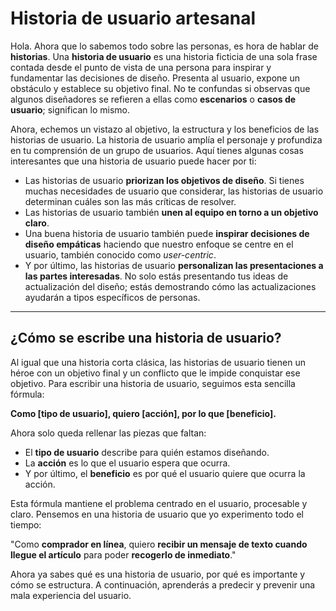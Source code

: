 # Historia de usuario artesanal

Hola. Ahora que lo sabemos todo sobre las personas, es hora de hablar de **historias**. Una **historia de usuario** es una historia ficticia de una sola frase contada desde el punto de vista de una persona para inspirar y fundamentar las decisiones de diseño. Presenta al usuario, expone un obstáculo y establece su objetivo final. No te confundas si observas que algunos diseñadores se refieren a ellas como **escenarios** o **casos de usuario**; significan lo mismo.

Ahora, echemos un vistazo al objetivo, la estructura y los beneficios de las historias de usuario. La historia de usuario amplía el personaje y profundiza en tu comprensión de un grupo de usuarios. Aquí tienes algunas cosas interesantes que una historia de usuario puede hacer por ti:

* Las historias de usuario **priorizan los objetivos de diseño**. Si tienes muchas necesidades de usuario que considerar, las historias de usuario determinan cuáles son las más críticas de resolver.
* Las historias de usuario también **unen al equipo en torno a un objetivo claro**.
* Una buena historia de usuario también puede **inspirar decisiones de diseño empáticas** haciendo que nuestro enfoque se centre en el usuario, también conocido como *user-centric*.
* Y por último, las historias de usuario **personalizan las presentaciones a las partes interesadas**. No solo estás presentando tus ideas de actualización del diseño; estás demostrando cómo las actualizaciones ayudarán a tipos específicos de personas.

---

## ¿Cómo se escribe una historia de usuario?

Al igual que una historia corta clásica, las historias de usuario tienen un héroe con un objetivo final y un conflicto que le impide conquistar ese objetivo. Para escribir una historia de usuario, seguimos esta sencilla fórmula:

**Como [tipo de usuario], quiero [acción], por lo que [beneficio].**

Ahora solo queda rellenar las piezas que faltan:

* El **tipo de usuario** describe para quién estamos diseñando.
* La **acción** es lo que el usuario espera que ocurra.
* Y por último, el **beneficio** es por qué el usuario quiere que ocurra la acción.

Esta fórmula mantiene el problema centrado en el usuario, procesable y claro. Pensemos en una historia de usuario que yo experimento todo el tiempo:

"Como **comprador en línea**, quiero **recibir un mensaje de texto cuando llegue el artículo** para poder **recogerlo de inmediato**."

Ahora ya sabes qué es una historia de usuario, por qué es importante y cómo se estructura. A continuación, aprenderás a predecir y prevenir una mala experiencia del usuario.
